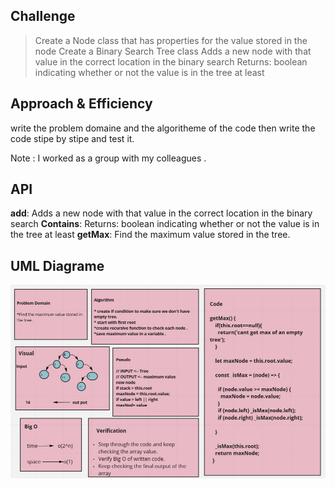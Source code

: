 ## Challenge


> Create a Node class that has properties for the value stored in the node
> Create a Binary Search Tree class 
> Adds a new node with that value in the correct location in the binary search 
> Returns: boolean indicating whether or not the value is in the tree at least 


## Approach & Efficiency
write the problem domaine and the algoritheme of the code then write the code stipe by stipe and test it.

Note : I worked as a group with my colleagues . 

## API
**add**: Adds a new node with that value in the correct location in the binary search 
**Contains**: Returns: boolean indicating whether or not the value is in the tree at least 
**getMax**: Find the maximum value stored in the tree.


## UML Diagrame

![uml](./33.png)